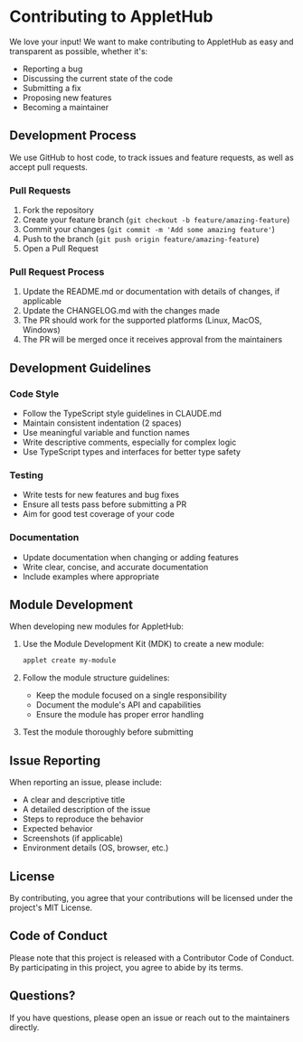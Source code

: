 # Contributing to AppletHub

We love your input! We want to make contributing to AppletHub as easy and transparent as possible, whether it's:

- Reporting a bug
- Discussing the current state of the code
- Submitting a fix
- Proposing new features
- Becoming a maintainer

## Development Process

We use GitHub to host code, to track issues and feature requests, as well as accept pull requests.

### Pull Requests

1. Fork the repository
2. Create your feature branch (`git checkout -b feature/amazing-feature`)
3. Commit your changes (`git commit -m 'Add some amazing feature'`)
4. Push to the branch (`git push origin feature/amazing-feature`)
5. Open a Pull Request

### Pull Request Process

1. Update the README.md or documentation with details of changes, if applicable
2. Update the CHANGELOG.md with the changes made
3. The PR should work for the supported platforms (Linux, MacOS, Windows)
4. The PR will be merged once it receives approval from the maintainers

## Development Guidelines

### Code Style

- Follow the TypeScript style guidelines in CLAUDE.md
- Maintain consistent indentation (2 spaces)
- Use meaningful variable and function names
- Write descriptive comments, especially for complex logic
- Use TypeScript types and interfaces for better type safety

### Testing

- Write tests for new features and bug fixes
- Ensure all tests pass before submitting a PR
- Aim for good test coverage of your code

### Documentation

- Update documentation when changing or adding features
- Write clear, concise, and accurate documentation
- Include examples where appropriate

## Module Development

When developing new modules for AppletHub:

1. Use the Module Development Kit (MDK) to create a new module:
   ```bash
   applet create my-module
   ```

2. Follow the module structure guidelines:
   - Keep the module focused on a single responsibility
   - Document the module's API and capabilities
   - Ensure the module has proper error handling

3. Test the module thoroughly before submitting

## Issue Reporting

When reporting an issue, please include:

- A clear and descriptive title
- A detailed description of the issue
- Steps to reproduce the behavior
- Expected behavior
- Screenshots (if applicable)
- Environment details (OS, browser, etc.)

## License

By contributing, you agree that your contributions will be licensed under the project's MIT License.

## Code of Conduct

Please note that this project is released with a Contributor Code of Conduct. By participating in this project, you agree to abide by its terms.

## Questions?

If you have questions, please open an issue or reach out to the maintainers directly.